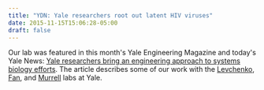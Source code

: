 ```yaml
---
title: "YDN: Yale researchers root out latent HIV viruses"
date: 2015-11-15T15:06:28-05:00
draft: false
---
```


Our lab was featured in this month's Yale Engineering Magazine and today's Yale News:
[Yale researchers bring an engineering approach to systems biology efforts](https://news.yale.edu/2015/11/23/yale-researchers-bring-engineering-approach-systems-biology-efforts).
The article describes some of our work with the [Levchenko](https://levchenkolab.yale.edu/),
[Fan](https://www.eng.yale.edu/fanlab/Rong_Fan_Group/welcome.html),
and [Murrell](https://livingmatter.yale.edu/) labs at Yale.
